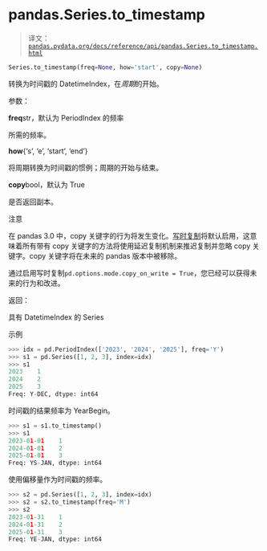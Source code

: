 # pandas.Series.to_timestamp

> 译文：[`pandas.pydata.org/docs/reference/api/pandas.Series.to_timestamp.html`](https://pandas.pydata.org/docs/reference/api/pandas.Series.to_timestamp.html)

```py
Series.to_timestamp(freq=None, how='start', copy=None)
```

转换为时间戳的 DatetimeIndex，在*周期*的开始。

参数：

**freq**str，默认为 PeriodIndex 的频率

所需的频率。

**how**{‘s’, ‘e’, ‘start’, ‘end’}

将周期转换为时间戳的惯例；周期的开始与结束。

**copy**bool，默认为 True

是否返回副本。

注意

在 pandas 3.0 中，copy 关键字的行为将发生变化。[写时复制](https://pandas.pydata.org/docs/dev/user_guide/copy_on_write.html)将默认启用，这意味着所有带有 copy 关键字的方法将使用延迟复制机制来推迟复制并忽略 copy 关键字。copy 关键字将在未来的 pandas 版本中被移除。

通过启用写时复制`pd.options.mode.copy_on_write = True`，您已经可以获得未来的行为和改进。

返回：

具有 DatetimeIndex 的 Series

示例

```py
>>> idx = pd.PeriodIndex(['2023', '2024', '2025'], freq='Y')
>>> s1 = pd.Series([1, 2, 3], index=idx)
>>> s1
2023    1
2024    2
2025    3
Freq: Y-DEC, dtype: int64 
```

时间戳的结果频率为 YearBegin。

```py
>>> s1 = s1.to_timestamp()
>>> s1
2023-01-01    1
2024-01-01    2
2025-01-01    3
Freq: YS-JAN, dtype: int64 
```

使用偏移量作为时间戳的频率。

```py
>>> s2 = pd.Series([1, 2, 3], index=idx)
>>> s2 = s2.to_timestamp(freq='M')
>>> s2
2023-01-31    1
2024-01-31    2
2025-01-31    3
Freq: YE-JAN, dtype: int64 
```
